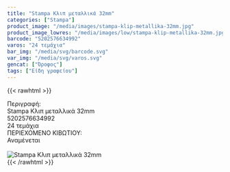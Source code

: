 ```yaml
---
title: "Stampa Κλιπ μεταλλικά 32mm"
categories: ["Stampa"]
product_image: "/media/images/stampa-klip-metallika-32mm.jpg"
product_image_lowres: "/media/images/low/stampa-klip-metallika-32mm.jpg"
barcode: "5202576634992"
varos: "24 τεμάχια"
bar_img: "/media/svg/barcode.svg"
var_img: "/media/svg/varos.svg"
gencat: ["Όροφος"]
tags: ["Είδη γραφείου"]
---
```

{{< rawhtml >}}

<div class="sload657"><div class="product"><div id="sistatika">Περιγραφή:</div><div class="alltext">Stampa Κλιπ μεταλλικά 32mm</div><div id="barcode"><div id="barimage1"></div><span id="bartext">5202576634992</span></div><div id="varos"><div id="temimg"></div><span id="varostext">24 τεμάχια</span></div><div id="kivotio">ΠΕΡΙΕΧΟΜΕΝΟ ΚΙΒΩΤΙΟΥ:<br>Αναμένεται</div><br><div class="pimg"><img alt="Stampa Κλιπ μεταλλικά 32mm" title="Stampa Κλιπ μεταλλικά 32mm" src="/media/images/stampa-klip-metallika-32mm.jpg"></div></div></div>
{{< /rawhtml >}}


